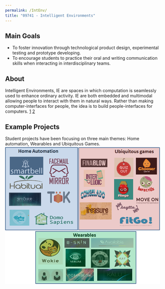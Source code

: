 ```yaml
---
permalink: /IntEnv/
title: "09741 - Intelligent Environments"
---
```

## Main Goals

- To foster innovation through technological product design, 
experimental testing and prototype developing. 
- To encourage students to practice their oral and writing communication skills 
when interacting in interdisciplinary teams.

## About
Intelligent Environments, IE are spaces in which computation is seamlessly used to enhance ordinary activity. 
IE are both embedded and multimodal allowing people to interact with them in natural ways. 
Rather than making computer-interfaces for people, the idea is to build people-interfaces for computers.
[1](https://www.aaai.org/Papers/AAAI/1998/AAAI98-077.pdf)
[2](https://hcis-journal.springeropen.com/articles/10.1186/2192-1962-3-12)

## Example Projects
Student projects have been focusing on three main themes: Home automation, Wearables and Ubiquitous Games.
![image info](/assets/images/intEnvProj.jpg)
